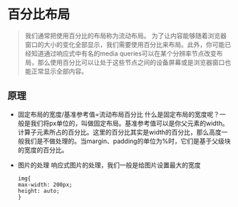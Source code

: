 # [](#百分比布局)百分比布局

> 我们通常把使用百分比的布局称为流动布局。 为了让内容能够随着浏览器窗口的大小的变化全部显示，我们需要使用百分比来布局。此外，你可能已经知道通过响应式中有名的media queries可以在某个分辨率节点改变布局，那么使用百分比可以让处于这些节点之间的设备屏幕或是浏览器窗口也能正常显示全部内容。

## [](#原理)原理

*   固定布局的宽度/基准参考值=流动布局百分比
    什么是固定布局的宽度呢？一般是我们将px单位的，叫做固定布局。基准参考值可以是你父元素的width。 计算子元素所占的百分比。这里的百分比其实是width的百分比，那么高度一般我们是不做处理的。当margin、padding的单位为%时，它们是基于父级块的宽度的百分比。

*   图片的处理
    响应式图片的处理，我们一般是给图片设置最大的宽度

    ```
    img{
    max-width: 200px;
    height: auto;
    }

    ```
